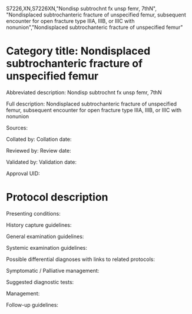S7226,XN,S7226XN,"Nondisp subtrochnt fx unsp femr, 7thN", "Nondisplaced subtrochanteric fracture of unspecified femur, subsequent encounter for open fracture type IIIA, IIIB, or IIIC with nonunion","Nondisplaced subtrochanteric fracture of unspecified femur"
# Category title: Nondisplaced subtrochanteric fracture of unspecified femur

Abbreviated description: Nondisp subtrochnt fx unsp femr, 7thN

Full description: Nondisplaced subtrochanteric fracture of unspecified femur, subsequent encounter for open fracture type IIIA, IIIB, or IIIC with nonunion

Sources:

Collated by:
Collation date:

Reviewed by:
Review date:

Validated by:
Validation date:

Approval UID:

# Protocol description

Presenting conditions:

History capture guidelines:

General examination guidelines:

Systemic examination guidelines:

Possible differential diagnoses with links to related protocols:

Symptomatic / Palliative management:

Suggested diagnostic tests:

Management:

Follow-up guidelines:
